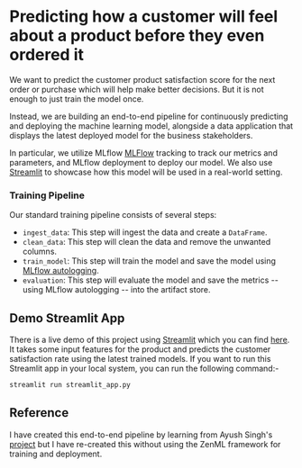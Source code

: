 # Predicting how a customer will feel about a product before they even ordered it

We want to predict the customer product satisfaction score for the next order or purchase which will help make better decisions. But it is not enough to just train the model once.

Instead, we are building an end-to-end pipeline for continuously predicting and deploying the machine learning model, alongside a data application that displays the latest deployed model for the business stakeholders.

In particular, we utilize MLflow [MLFlow](https://mlflow.org/) tracking to track our metrics and parameters, and MLflow deployment to deploy our model. We also use [Streamlit](https://streamlit.io/) to showcase how this model will be used in a real-world setting.

### Training Pipeline

Our standard training pipeline consists of several steps:

- `ingest_data`: This step will ingest the data and create a `DataFrame`.
- `clean_data`: This step will clean the data and remove the unwanted columns.
- `train_model`: This step will train the model and save the model using [MLflow autologging](https://www.mlflow.org/docs/latest/tracking.html).
- `evaluation`: This step will evaluate the model and save the metrics -- using MLflow autologging -- into the artifact store.

## Demo Streamlit App

There is a live demo of this project using [Streamlit](https://streamlit.io/) which you can find [here](https://share.streamlit.io//customer-satisfaction/main). It takes some input features for the product and predicts the customer satisfaction rate using the latest trained models. If you want to run this Streamlit app in your local system, you can run the following command:-

```bash
streamlit run streamlit_app.py
```

## Reference

I have created this end-to-end pipeline by learning from Ayush Singh's [project](https://github.com/ayush714/customer-satisfaction-mlops) but I have re-created this without using the ZenML framework for training and deployment.
